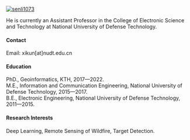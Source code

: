 

[![senli1073](https://img.shields.io/badge/senli1073-github-blue?logo=github)](https://github.com/XiKHu)

He is currently an Assistant Professor in the College of Electronic Science and Technology at National University of Defense Technology.

#### Contact

Email: xikun[at]nudt.edu.cn

#### Education
PhD., Geoinformatics, KTH, 2017—2022.\
M.E., Information and Communication Engineering, National University of Defense Technology, 2015—2017.\
B.E., Electronic Engineering, National University of Defense Technology, 2011—2015.

#### Research Interests
Deep Learning, Remote Sensing of Wildfire, Target Detection.

